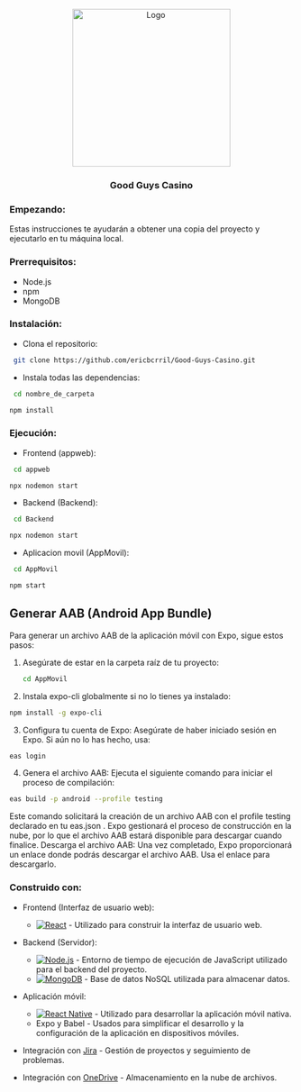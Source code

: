<br />
<div align="center">
  <a href="https://github.com/ericbcrril/Good-Guys-Casino">
    <img src="logoGgAnimated.gif" alt="Logo" width="280" height="280">
  </a>

  <h3 align="center">Good Guys Casino</h3>
</div>

### Empezando:
Estas instrucciones te ayudarán a obtener una copia del proyecto y ejecutarlo en tu máquina local.

### Prerrequisitos:
  - Node.js 
  - npm
  - MongoDB
  
### Instalación:
 * Clona el repositorio:
  ```sh
   git clone https://github.com/ericbcrril/Good-Guys-Casino.git
   ```

 * Instala todas las dependencias:
  ```sh
   cd nombre_de_carpeta
   ```
   ```sh
   npm install
   ```

### Ejecución:
 * Frontend (appweb):
  ```sh
   cd appweb 
   ```
   ```sh
  npx nodemon start 
   ```
  
 * Backend (Backend):
  ```sh
   cd Backend 
   ```
   ```sh
  npx nodemon start 
   ```
 * Aplicacion movil (AppMovil):
  ```sh
   cd AppMovil 
   ```
   ```sh
  npm start 
   ```

## Generar AAB (Android App Bundle)

Para generar un archivo AAB de la aplicación móvil con Expo, sigue estos pasos:

1. Asegúrate de estar en la carpeta raíz de tu proyecto:
   ```sh
   cd AppMovil
   ```
2. Instala expo-cli globalmente si no lo tienes ya instalado:
  ```sh
  npm install -g expo-cli
  ```
3. Configura tu cuenta de Expo: Asegúrate de haber iniciado sesión en Expo. Si aún no lo has hecho, usa:
  ```sh
  eas login
  ```
4. Genera el archivo AAB: Ejecuta el siguiente comando para iniciar el proceso de compilación:
  ```sh
  eas build -p android --profile testing
  ```
Este comando solicitará la creación de un archivo AAB con el profile testing declarado en tu eas.json .
Expo gestionará el proceso de construcción en la nube, por lo que el archivo AAB estará disponible para descargar cuando finalice.
Descarga el archivo AAB: Una vez completado, Expo proporcionará un enlace donde podrás descargar el archivo AAB. Usa el enlace para descargarlo.

### Construido con:

* Frontend (Interfaz de usuario web):
  * [![React][React.js]][React-url] - Utilizado para construir la interfaz de usuario web.

* Backend (Servidor):
  * [![Node.js][Node.js]][Node-url] - Entorno de tiempo de ejecución de JavaScript utilizado para el backend del proyecto.
  * [![MongoDB][MongoDB]][MongoDB-url] - Base de datos NoSQL utilizada para almacenar datos.

* Aplicación móvil:
  * [![React Native][React-Native]][React-Native-url] - Utilizado para desarrollar la aplicación móvil nativa.
  * Expo y Babel - Usados para simplificar el desarrollo y la configuración de la aplicación en dispositivos móviles.


* Integración con [Jira](https://ericbecerril1234.atlassian.net/jira/software/projects/GGC/boards/1) - Gestión de proyectos y seguimiento de problemas.
* Integración con [OneDrive](https://1drv.ms/f/s!AleP2zq51ljrhMxFiTdCVOpRCp_Vng) - Almacenamiento en la nube de archivos.


[React.js]: https://img.shields.io/badge/React-20232A?style=for-the-badge&logo=react&logoColor=61DAFB
[React-url]: https://reactjs.org/

[Node.js]: https://img.shields.io/badge/Node.js-43853D?style=for-the-badge&logo=node.js&logoColor=white
[Node-url]: https://nodejs.org/

[MongoDB]: https://img.shields.io/badge/MongoDB-4EA94B?style=for-the-badge&logo=mongodb&logoColor=white
[MongoDB-url]: https://www.mongodb.com/

[React-Native]: https://img.shields.io/badge/React_Native-20232A?style=for-the-badge&logo=react&logoColor=61DAFB
[React-Native-url]: https://reactnative.dev/

